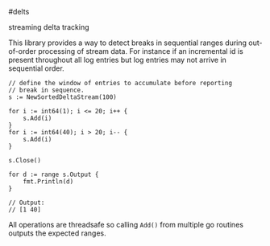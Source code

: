 #delts

streaming delta tracking

This library provides a way to detect breaks in sequential ranges during
out-of-order processing of stream data.  For instance if an incremental
id is present throughout all log entries but log entries may not arrive
in sequential order.

	// define the window of entries to accumulate before reporting
	// break in sequence.
	s := NewSortedDeltaStream(100)

	for i := int64(1); i <= 20; i++ {
		s.Add(i)
	}
	for i := int64(40); i > 20; i-- {
		s.Add(i)
	}

	s.Close()

	for d := range s.Output {
		fmt.Println(d)
	}

	// Output:
	// [1 40]

All operations are threadsafe so calling `Add()` from multiple
go routines outputs the expected ranges.